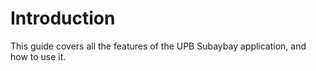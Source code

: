 # Introduction

This guide covers all the features of the UPB Subaybay application, and how to use it.
